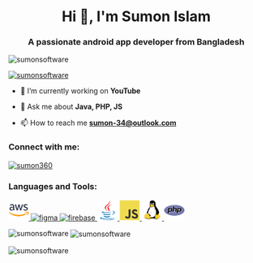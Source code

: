<h1 align="center">Hi 👋, I'm Sumon Islam</h1>
<h3 align="center">A passionate android app developer from Bangladesh</h3>

<p align="left"> <img src="https://komarev.com/ghpvc/?username=sumonsoftware&label=Profile%20views&color=0e75b6&style=flat" alt="sumonsoftware" /> </p>

<p align="left"> <a href="https://github.com/ryo-ma/github-profile-trophy"><img src="https://github-profile-trophy.vercel.app/?username=sumonsoftware" alt="sumonsoftware" /></a> </p>

- 🔭 I’m currently working on **YouTube**

- 💬 Ask me about **Java, PHP, JS**

- 📫 How to reach me **sumon-34@outlook.com**

<h3 align="left">Connect with me:</h3>
<p align="left">
<a href="https://www.youtube.com/c/sumon360" target="blank"><img align="center" src="https://raw.githubusercontent.com/rahuldkjain/github-profile-readme-generator/master/src/images/icons/Social/youtube.svg" alt="sumon360" height="30" width="40" /></a>
</p>

<h3 align="left">Languages and Tools:</h3>
<p align="left"> <a href="https://aws.amazon.com" target="_blank" rel="noreferrer"> <img src="https://raw.githubusercontent.com/devicons/devicon/master/icons/amazonwebservices/amazonwebservices-original-wordmark.svg" alt="aws" width="40" height="40"/> </a> <a href="https://www.figma.com/" target="_blank" rel="noreferrer"> <img src="https://www.vectorlogo.zone/logos/figma/figma-icon.svg" alt="figma" width="40" height="40"/> </a> <a href="https://firebase.google.com/" target="_blank" rel="noreferrer"> <img src="https://www.vectorlogo.zone/logos/firebase/firebase-icon.svg" alt="firebase" width="40" height="40"/> </a> <a href="https://www.java.com" target="_blank" rel="noreferrer"> <img src="https://raw.githubusercontent.com/devicons/devicon/master/icons/java/java-original.svg" alt="java" width="40" height="40"/> </a> <a href="https://developer.mozilla.org/en-US/docs/Web/JavaScript" target="_blank" rel="noreferrer"> <img src="https://raw.githubusercontent.com/devicons/devicon/master/icons/javascript/javascript-original.svg" alt="javascript" width="40" height="40"/> </a> <a href="https://www.linux.org/" target="_blank" rel="noreferrer"> <img src="https://raw.githubusercontent.com/devicons/devicon/master/icons/linux/linux-original.svg" alt="linux" width="40" height="40"/> </a> <a href="https://www.php.net" target="_blank" rel="noreferrer"> <img src="https://raw.githubusercontent.com/devicons/devicon/master/icons/php/php-original.svg" alt="php" width="40" height="40"/> </a> </p>

<p><img align="left" src="https://github-readme-stats.vercel.app/api/top-langs?username=sumonsoftware&show_icons=true&locale=en&layout=compact" alt="sumonsoftware" /></p>

<p>&nbsp;<img align="center" src="https://github-readme-stats.vercel.app/api?username=sumonsoftware&show_icons=true&locale=en" alt="sumonsoftware" /></p>

<p><img align="center" src="https://github-readme-streak-stats.herokuapp.com/?user=sumonsoftware&" alt="sumonsoftware" /></p>

